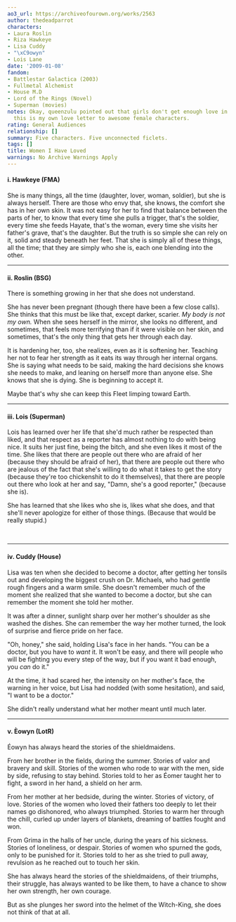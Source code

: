 ```yaml
---
ao3_url: https://archiveofourown.org/works/2563
author: thedeadparrot
characters:
- Laura Roslin
- Riza Hawkeye
- Lisa Cuddy
- "\xC9owyn"
- Lois Lane
date: '2009-01-08'
fandom:
- Battlestar Galactica (2003)
- Fullmetal Alchemist
- House M.D
- Lord of the Rings (Novel)
- Superman (movies)
notes: Okay, queenzulu pointed out that girls don't get enough love in fandom, so
  this is my own love letter to awesome female characters.
rating: General Audiences
relationship: []
summary: Five characters. Five unconnected ficlets.
tags: []
title: Women I Have Loved
warnings: No Archive Warnings Apply
---
```


#### i. Hawkeye (FMA)

She is many things, all the time (daughter, lover, woman, soldier), but she is always herself. There are those who envy that, she knows, the comfort she has in her own skin. It was not easy for her to find that balance between the parts of her, to know that every time she pulls a trigger, that's the soldier, every time she feeds Hayate, that's the woman, every time she visits her father's grave, that's the daughter. But the truth is so simple she can rely on it, solid and steady beneath her feet. That she is simply all of these things, all the time; that they are simply who she is, each one blending into the other.



---

#### ii. Roslin (BSG)

There is something growing in her that she does not understand.

She has never been pregnant (though there have been a few close calls). She thinks that this must be like that, except darker, scarier. *My body is not my own.* When she sees herself in the mirror, she looks no different, and sometimes, that feels more terrifying than if it were visible on her skin, and sometimes, that's the only thing that gets her through each day.

It is hardening her, too, she realizes, even as it is softening her. Teaching her not to fear her strength as it eats its way through her internal organs. She is saying what needs to be said, making the hard decisions she knows she needs to make, and leaning on herself more than anyone else. She knows that she is dying. She is beginning to accept it.

Maybe that's why she can keep this Fleet limping toward Earth.



---

#### iii. Lois (Superman)

Lois has learned over her life that she'd much rather be respected than liked, and that respect as a reporter has almost nothing to do with being nice. It suits her just fine, being the bitch, and she even likes it most of the time. She likes that there are people out there who are afraid of her (because they should be afraid of her), that there are people out there who are jealous of the fact that she's willing to do what it takes to get the story (because they're too chickenshit to do it themselves), that there are people out there who look at her and say, "Damn, she's a good reporter," (because she is).

She has learned that she likes who she is, likes what she does, and that she'll never apologize for either of those things. (Because that would be really stupid.)

 



---

#### iv. Cuddy (House)

Lisa was ten when she decided to become a doctor, after getting her tonsils out and developing the biggest crush on Dr. Michaels, who had gentle rough fingers and a warm smile. She doesn't remember much of the moment she realized that she wanted to become a doctor, but she can remember the moment she told her mother.

It was after a dinner, sunlight sharp over her mother's shoulder as she washed the dishes. She can remember the way her mother turned, the look of surprise and fierce pride on her face.

"Oh, honey," she said, holding Lisa's face in her hands. "You can be a doctor, but you have to *want* it. It won't be easy, and there will people who will be fighting you every step of the way, but if you want it bad enough, you *can* do it."

At the time, it had scared her, the intensity on her mother's face, the warning in her voice, but Lisa had nodded (with some hesitation), and said, "I want to be a doctor."

She didn't really understand what her mother meant until much later.



---

#### v. Èowyn (LotR)

Éowyn has always heard the stories of the shieldmaidens.

From her brother in the fields, during the summer. Stories of valor and bravery and skill. Stories of the women who rode to war with the men, side by side, refusing to stay behind. Stories told to her as Éomer taught her to fight, a sword in her hand, a shield on her arm.

From her mother at her bedside, during the winter. Stories of victory, of love. Stories of the women who loved their fathers too deeply to let their names go dishonored, who always triumphed. Stories to warm her through the chill, curled up under layers of blankets, dreaming of battles fought and won.

From Grima in the halls of her uncle, during the years of his sickness. Stories of loneliness, or despair. Stories of women who spurned the gods, only to be punished for it. Stories told to her as she tried to pull away, revulsion as he reached out to touch her skin.

She has always heard the stories of the shieldmaidens, of their triumphs, their struggle, has always wanted to be like them, to have a chance to show her own strength, her own courage.

But as she plunges her sword into the helmet of the Witch-King, she does not think of that at all.
